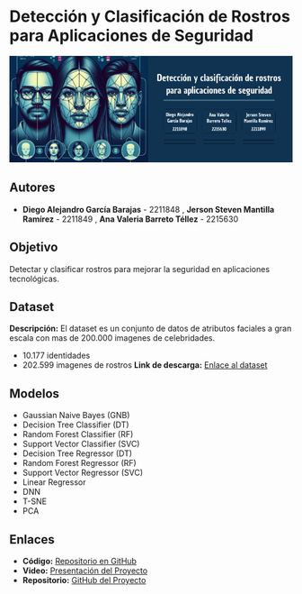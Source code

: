 # Detección y Clasificación de Rostros para Aplicaciones de Seguridad

![Banner](https://github.com/jerson1210/AI-proyecto/blob/main/Deteccion%20(1).png?raw=true) <!-- Reemplaza este enlace por el de tu imagen -->

## Autores
- **Diego Alejandro García Barajas** - 2211848 , **Jerson Steven Mantilla Ramírez** - 2211849  , **Ana Valeria Barreto Téllez** - 2215630 


## Objetivo
Detectar y clasificar rostros para mejorar la seguridad en aplicaciones tecnológicas.

## Dataset
**Descripción:** El dataset es un conjunto de datos de atributos faciales a gran escala con mas de 200.000 imagenes de celebridades.
- 10.177 identidades
- 202.599 imagenes de rostros 
**Link de descarga:** [Enlace al dataset]( https://es.shaip.com/blog/15-free-image-datasets-to-train-facial-recognition-models/)

## Modelos
- Gaussian Naive Bayes (GNB)
- Decision Tree Classifier (DT)
- Random Forest Classifier (RF)
- Support Vector Classifier (SVC)
- Decision Tree Regressor (DT)
- Random Forest Regressor (RF)
- Support Vector Regressor (SVC)
- Linear Regressor 
- DNN
- T-SNE  
- PCA

## Enlaces
- **Código:** [Repositorio en GitHub](<TU_LINK_AQUI>)  
- **Video:** [Presentación del Proyecto](<TU_LINK_AQUI>)  
- **Repositorio:** [GitHub del Proyecto](<TU_LINK_AQUI>)

